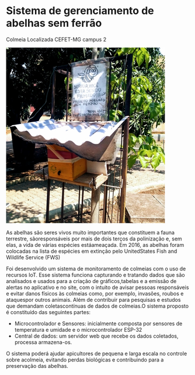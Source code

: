 <h1>Sistema de gerenciamento de abelhas sem ferrão</h1>

<p>Colmeia Localizada CEFET-MG campus 2</p>

<img src="colmeia.jpg">

<p>As abelhas são seres vivos muito   importantes   que   constituem   a   fauna   terrestre,   sãoresponsáveis por mais de dois terços da polinização e, sem elas, a vida de várias espécies estáameaçada. Em 2016, as abelhas foram colocadas na lista de espécies em extinção pelo UnitedStates Fish and Wildlife Service (FWS)</p>

<p>Foi desenvolvido um sistema de monitoramento de colmeias com o uso de recursos IoT. Esse sistema funciona capturando e tratando dados que são analisados e usados para a criação de gráficos,tabelas   e   a   emissão   de   alertas   no   aplicativo   e   no   site,   com   o   intuito   de   avisar   pessoas responsáveis e evitar danos físicos às colmeias como, por exemplo, invasões, roubos e ataquespor   outros   animais.   Além   de   contribuir   para   pesquisas   e   estudos   que demandam   coletascontínuas de dados de colmeias.O sistema proposto é constituído das seguintes partes:</p>

<ul>
  <li>Microcontrolador e Sensores:   inicialmente   composta   por   sensores de temperatura e umidade e o microcontrolador ESP-32</li>
  <li>Central  de  dados:  um  servidor  web   que  recebe  os   dados coletados,  processa armazena-os.</li>
</ul>  

<p>O sistema poderá ajudar apicultores de pequena e larga escala no controle sobre acolmeia, evitando perdas biológicas e contribuindo para a preservação das abelhas.</p>
